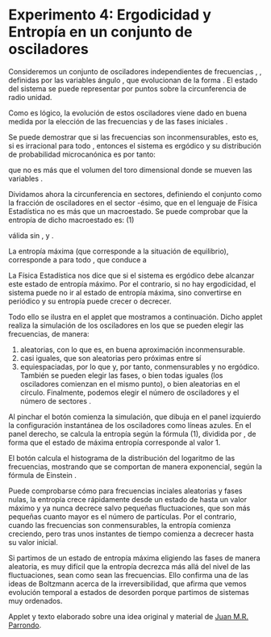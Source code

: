 # Experimento 4: Ergodicidad y Entropía en un conjunto de osciladores

Consideremos un conjunto de osciladores independientes de frecuencias , , definidas por las variables ángulo , que evolucionan de la forma . El estado del sistema se puede representar por puntos sobre la circunferencia de radio unidad.

Como es lógico, la evolución de estos osciladores viene dado en buena medida por la elección de las frecuencias y de las fases iniciales .

Se puede demostrar que si las frecuencias son inconmensurables, esto es, si es irracional para todo , entonces el sistema es ergódico y su distribución de probabilidad microcanónica es por tanto:


que no es más que el volumen del toro dimensional donde se mueven las variables .

Dividamos ahora la circunferencia en sectores, definiendo el conjunto como la fracción de osciladores en el sector -ésimo, que en el lenguaje de Física Estadística no es más que un macroestado. Se puede comprobar que la entropía de dicho macroestado es:
   (1)

válida sin , y .

La entropía máxima (que corresponde a la situación de equilibrio), corresponde a para todo , que conduce a


La Física Estadística nos dice que si el sistema es ergódico debe alcanzar este estado de entropía máximo. Por el contrario, si no hay ergodicidad, el sistema puede no ir al estado de entropía máxima, sino convertirse en periódico y su entropía puede crecer o decrecer.

Todo ello se ilustra en el applet que mostramos a continuación. Dicho applet realiza la simulación de los osciladores en los que se pueden elegir las frecuencias, de manera:
1) aleatorias, con lo que es, en buena aproximación inconmensurable.
2) casi iguales, que son aleatorias pero próximas entre sí
3) equiespaciadas, por lo que y, por tanto, conmensurables y no ergódico.
También se pueden elegir las fases, o bien todas iguales (los osciladores comienzan en el mismo punto), o bien aleatorias en el círculo. Finalmente, podemos elegir el número de osciladores y el número de sectores .

Al pinchar el botón comienza la simulación, que dibuja en el panel izquierdo la configuración instantánea de los osciladores como líneas azules. En el panel derecho, se calcula la entropía según la fórmula (1), dividida por , de forma que el estado de máxima entropía corresponde al valor 1.

El botón calcula el histograma de la distribución del logaritmo de las frecuencias, mostrando que se comportan de manera exponencial, según la fórmula de Einstein .

Puede comprobarse cómo para frecuencias inciales aleatorias y fases nulas, la entropía crece rápidamente desde un estado de hasta un valor máximo y ya nunca decrece salvo pequeñas fluctuaciones, que son más pequeñas cuanto mayor es el número de partículas. Por el contrario, cuando las frecuencias son conmensurables, la entropía comienza creciendo, pero tras unos instantes de tiempo comienza a decrecer hasta su valor inicial.

Si partimos de un estado de entropía máxima eligiendo las fases de manera aleatoria, es muy difícil que la entropía decrezca más allá del nivel de las fluctuaciones, sean como sean las frecuencias. Ello confirma una de las ideas de Boltzmann acerca de la irreversibilidad, que afirma que vemos evolución temporal a estados de desorden porque partimos de sistemas muy ordenados.

Applet y texto elaborado sobre una idea original y material de [Juan M.R. Parrondo](http://valbuena.fis.ucm.es/expint/html/frame.html).
